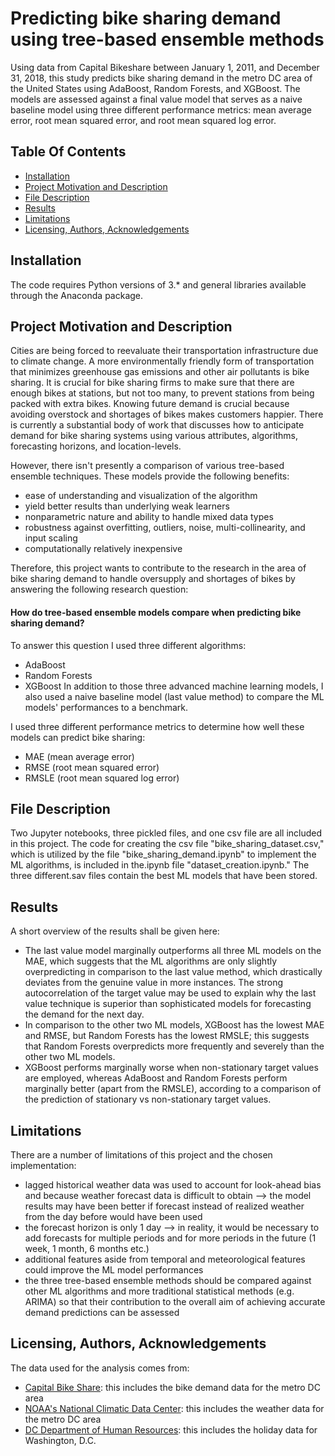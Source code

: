 
# Predicting bike sharing demand using tree-based ensemble methods
Using data from Capital Bikeshare between January 1, 2011, and December 31, 2018, this study predicts bike sharing demand in the metro DC area of the United States using AdaBoost, Random Forests, and XGBoost. The models are assessed against a final value model that serves as a naive baseline model using three different performance metrics: mean average error, root mean squared error, and root mean squared log error.


## Table Of Contents

- [Installation](##Installation)
- [Project Motivation and Description](#Project)
- [File Description](#Description)
- [Results](#Results)
- [Limitations](#Limitations)
- [Licensing, Authors, Acknowledgements](#LicensingAuthorsAcknowledgements) 



## Installation

The code requires Python versions of 3.* and general libraries available through the Anaconda package.


## Project Motivation and Description

Cities are being forced to reevaluate their transportation infrastructure due to climate change. A more environmentally friendly form of transportation that minimizes greenhouse gas emissions and other air pollutants is bike sharing. It is crucial for bike sharing firms to make sure that there are enough bikes at stations, but not too many, to prevent stations from being packed with extra bikes. Knowing future demand is crucial because avoiding overstock and shortages of bikes makes customers happier. There is currently a substantial body of work that discusses how to anticipate demand for bike sharing systems using various attributes, algorithms, forecasting horizons, and location-levels.

However, there isn't presently a comparison of various tree-based ensemble techniques. These models provide the following benefits:

- ease of understanding and visualization of the algorithm
- yield better results than underlying weak learners
- nonparametric nature and ability to handle mixed data types
- robustness against overfitting, outliers, noise, multi-collinearity, and input scaling
- computationally relatively inexpensive

Therefore, this project wants to contribute to the research in the area of bike sharing demand to handle oversupply and shortages of bikes by answering the following research question:

#### How do tree-based ensemble models compare when predicting bike sharing demand?

To answer this question I used three different algorithms:

- AdaBoost
- Random Forests
- XGBoost
In addition to those three advanced machine learning models, I also used a naive baseline model (last value method) to compare the ML models' performances to a benchmark.

I used three different performance metrics to determine how well these models can predict bike sharing:

- MAE (mean average error)
- RMSE (root mean squared error)
- RMSLE (root mean squared log error)

## File Description
Two Jupyter notebooks, three pickled files, and one csv file are all included in this project. The code for creating the csv file "bike_sharing_dataset.csv," which is utilized by the file "bike_sharing_demand.ipynb" to implement the ML algorithms, is included in the.ipynb file "dataset_creation.ipynb." The three different.sav files contain the best ML models that have been stored.
## Results

A short overview of the results shall be given here:

- The last value model marginally outperforms all three ML models on the MAE, which suggests that the ML algorithms are only slightly overpredicting in comparison to the last value method, which drastically deviates from the genuine value in more instances. The strong autocorrelation of the target value may be used to explain why the last value technique is superior than sophisticated models for forecasting the demand for the next day.
- In comparison to the other two ML models, XGBoost has the lowest MAE and RMSE, but Random Forests has the lowest RMSLE; this suggests that Random Forests overpredicts more frequently and severely than the other two ML models.
- XGBoost performs marginally worse when non-stationary target values are employed, whereas AdaBoost and Random Forests perform marginally better (apart from the RMSLE), according to a comparison of the prediction of stationary vs non-stationary target values.

## Limitations
There are a number of limitations of this project and the chosen implementation:

- lagged historical weather data was used to account for look-ahead bias and because weather forecast data is difficult to obtain --> the model results may have been better if forecast instead of realized weather from the day before would have been used
- the forecast horizon is only 1 day --> in reality, it would be necessary to add forecasts for multiple periods and for more periods in the future (1 week, 1 month, 6 months etc.)
- additional features aside from temporal and meteorological features could improve the ML model performances
- the three tree-based ensemble methods should be compared against other ML algorithms and more traditional statistical methods (e.g. ARIMA) so that their contribution to the overall aim of achieving accurate demand predictions can be assessed
## Licensing, Authors, Acknowledgements

The data used for the analysis comes from:

- [Capital Bike Share](https://capitalbikeshare.com/system-data): this includes the bike demand data for the metro DC area
- [NOAA's National Climatic Data Center](https://www.ncdc.noaa.gov/cdo-web/search): this includes the weather data for the metro DC area
- [DC Department of Human Resources](https://dchr.dc.gov/node/162012): this includes the holiday data for Washington, D.C.
